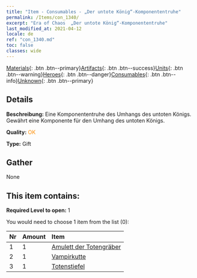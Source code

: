 ```yaml
---
title: "Item - Consumables - „Der untote König“-Komponententruhe"
permalink: /Items/con_1340/
excerpt: "Era of Chaos  „Der untote König“-Komponententruhe"
last_modified_at: 2021-04-12
locale: de
ref: "con_1340.md"
toc: false
classes: wide
---
```

 [Materials](/de/Items/){: .btn .btn--primary}[Artifacts](/de/Items/Artifacts/){: .btn .btn--success}[Units](/de/Items/Units/){: .btn .btn--warning}[Heroes](/de/Items/Heroes/){: .btn .btn--danger}[Consumables](/de/Items/Consumables/){: .btn .btn--info}[Unknown](/de/Items/Unknown/){: .btn .btn--primary}

## Details
 **Beschreibung:** Eine Komponententruhe des Umhangs des untoten Königs. Gewährt eine Komponente für den Umhang des untoten Königs.

 **Quality:** <span style="color: #FF8C00">OK</span>

 **Type:** Gift

## Gather

  None

## This item contains:

 **Required Level to open:** 1

 You would need to choose 1 item from the list (0):

  | Nr | Amount |     Item    |
  |:---|:-------|:------------|
  | 1 | 1 | [Amulett der Totengräber](/de/Items/art_129/) | 
  | 2 | 1 | [Vampirkutte](/de/Items/art_130/) | 
  | 3 | 1 | [Totenstiefel](/de/Items/art_131/) | 

